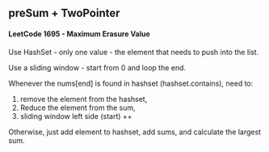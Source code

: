 ## preSum + TwoPointer

#### LeetCode 1695 - Maximum Erasure Value

Use HashSet - only one value - the element that needs to push into the list.

Use a sliding window - start from 0 and loop the end.

Whenever the nums[end] is found in hashset (hashset.contains), need to: <br>
1. remove the element from the hashset,
2. Reduce the element from the sum,
3. sliding window left side (start) ++

Otherwise, just add element to hashset, add sums, and calculate the largest sum.
